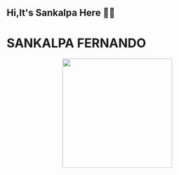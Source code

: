 ## Hi,It's Sankalpa Here 🙋‍♂️

# SANKALPA FERNANDO

<center>
<img src="https://sankalpafernando.github.io/image/avatar.11a1de5d.png" width="250" height="250"/>
</center>
